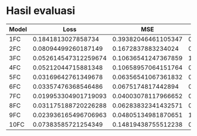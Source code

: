 # Hasil evaluasi


Model | Loss | MSE | Muter | zig-zag
--- | --- | --- | --- | ---
1FC | 0.1841813027858734 | 0.39382046461105347 | 0.6974379420280457 | 0.8736132979393005
2FC | 0.08094499260187149 | 0.1672837883234024 | 0.8761289119720459 | 0.9732709527015686
3FC | 0.052614547312259674 | 0.10636541247367859 | 1.0439863204956055 | 1.1816128492355347
4FC | 0.05212044715881348 | 0.10658957064151764 | 0.8597946763038635 | 0.8243477940559387
5FC | 0.03169642761349678 | 0.06356541067361832 | 0.8779144287109375 | 1.0158674716949463
6FC | 0.03357476368546486 |  0.0675174817442894 | 0.899674117565155 | 0.9570174217224121
7FC | 0.019953304901719093 | 0.04003078117966652 | 0.8957651257514954 | 1.0659576654434204
8FC | 0.031175188720226288 | 0.06283832341432571 | 0.8781540393829346 | 0.9719290733337402
9FC | 0.023936165496706963 | 0.04805134981870651 | 1.1346153020858765 | 1.0398520231246948
10FC | 0.07383585721254349 | 0.14819438755512238 | 0.9010862708091736 | 1.1339797973632812

